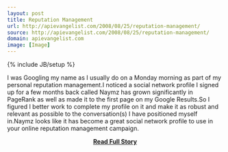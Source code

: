```yaml
---
layout: post
title: Reputation Management
url: http://apievangelist.com/2008/08/25/reputation-management/
source: http://apievangelist.com/2008/08/25/reputation-management/
domain: apievangelist.com
image: [Image]
---
```

{% include JB/setup %}<p>I was Googling my name as I usually do on a Monday morning as part of my personal reputation management.I noticed a social network profile I signed up for a few months back called Naymz has grown significantly in PageRank as well as made it to the first page on my Google Results.So I figured I better work to complete my profile on it and make it as robust and relevant as possible to the conversation(s) I have positioned myself in.Naymz looks like it has become a great social network profile to use in your online reputation management campaign.</p>
<center><p><a href="http://apievangelist.com/2008/08/25/reputation-management/" style='padding:25px; font-sze:18px; font-weight: bold;'>Read Full Story</a></p></center>
